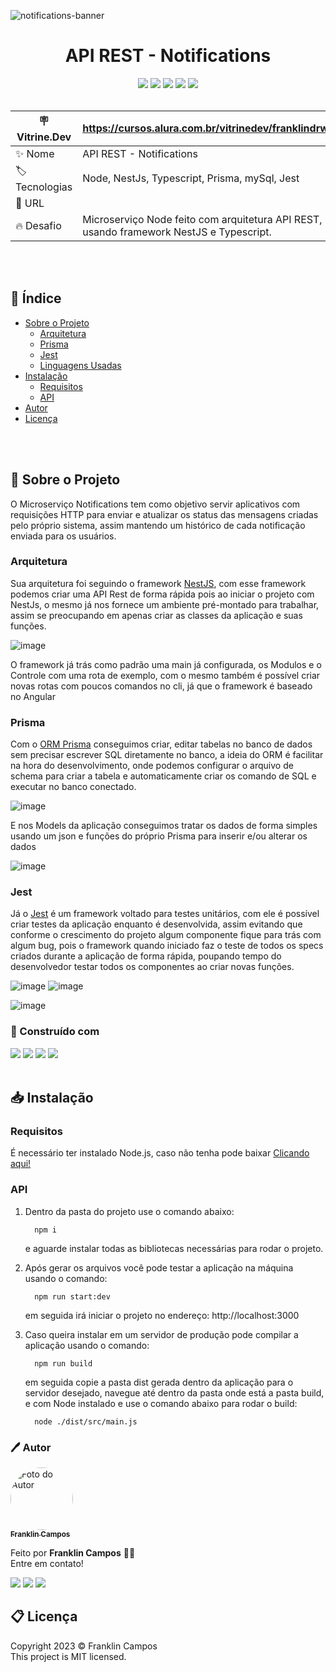 
![notifications-banner](https://user-images.githubusercontent.com/81038899/215006381-aac563f2-3323-49bf-9ce1-00c8de0994ec.jpg#vitrinedev)
<h1 align="center"> API REST - Notifications </h1>
<div id="statusProject" align="center">
  <img src="https://img.shields.io/github/license/franklindrw/push-service.svg?style=for-the-badge" />
  <img src="https://img.shields.io/github/stars/franklindrw/push-service.svg?style=for-the-badge" />
  <img src="https://img.shields.io/github/forks/franklindrw/push-service.svg?style=for-the-badge" />
  <img src="https://img.shields.io/github/issues/franklindrw/push-service.svg?style=for-the-badge" />
  <img src="http://img.shields.io/static/v1?label=STATUS&message=CONCLUIDO&color=green&style=for-the-badge"/>
</div>

<br />

| :placard: Vitrine.Dev | https://cursos.alura.com.br/vitrinedev/franklindrw |
| -------------  | --- |
| :sparkles: Nome        |  API REST - Notifications
| :label: Tecnologias | Node, NestJs, Typescript, Prisma, mySql, Jest
| :rocket: URL         | 
| :fire: Desafio     | Microserviço Node feito com arquitetura API REST, usando framework NestJS e Typescript.

<br /><br />

## 🧭 Índice
* [Sobre o Projeto](#-sobre-o-projeto)
  * [Arquitetura](#arquitetura)
  * [Prisma](#prisma)
  * [Jest](#jest)
  * [Linguagens Usadas](#-construído-com)
* [Instalação](#-instalação)
  * [Requisitos](#requisitos)
  * [API](#api)
* [Autor](#-autor)
* [Licença](#-licença)

<br /><br />

## 🔎 Sobre o Projeto
O Microserviço Notifications tem como objetivo servir aplicativos com requisições HTTP para enviar e atualizar os status das mensagens criadas pelo próprio sistema, assim mantendo um histórico de cada notificação enviada para os usuários.

### Arquitetura
Sua arquitetura foi seguindo o framework [NestJS](https://nestjs.com/), com esse framework podemos criar uma API Rest de forma rápida pois ao iniciar o projeto com NestJs, o mesmo já nos fornece um ambiente pré-montado para trabalhar, assim se preocupando em apenas criar as classes da aplicação e suas funções.

![image](https://user-images.githubusercontent.com/81038899/215008369-c20ee346-bf78-43d1-8516-4291c34efd09.png)

O framework já trás como padrão uma main já configurada, os Modulos e o Controle com uma rota de exemplo, com o mesmo também é possível criar novas rotas com poucos comandos no cli, já que o framework é baseado no Angular

### Prisma
Com o [ORM Prisma](https://www.prisma.io/) conseguimos criar, editar tabelas no banco de dados sem precisar escrever SQL diretamente no banco, a ideia do ORM é facilitar na hora do desenvolvimento, onde podemos configurar o arquivo de schema para criar a tabela e automaticamente criar os comando de SQL e executar no banco conectado.

![image](https://user-images.githubusercontent.com/81038899/215009517-0062def2-16e2-4a7b-b525-1594ebbac5b3.png)

E nos Models da aplicação conseguimos tratar os dados de forma simples usando um json e funções do próprio Prisma para inserir e/ou alterar os dados

![image](https://user-images.githubusercontent.com/81038899/215010010-ef02d6a9-9e27-47b9-9633-0a002d09a40f.png)

### Jest
Já o [Jest](https://jestjs.io/pt-BR/) é um framework voltado para testes unitários, com ele é possível criar testes da aplicação enquanto é desenvolvida, assim evitando que conforme o crescimento do projeto algum componente fique para trás com algum bug, pois o framework quando iniciado faz o teste de todos os specs criados durante a aplicação de forma rápida, poupando tempo do desenvolvedor testar todos os componentes ao criar novas funções.

![image](https://user-images.githubusercontent.com/81038899/215010627-36b56859-77c2-4666-ae11-7349d707ee01.png)
![image](https://user-images.githubusercontent.com/81038899/215011082-2fc4578a-7a40-4956-8a47-7c95e6b14d3c.png)

![image](https://user-images.githubusercontent.com/81038899/215011381-7986524d-047c-4c29-9ae0-90f7f8803214.png)

### 🔨 Construído com
<div id="statusProject" align="left">
 <img src="https://img.shields.io/badge/typescript-%23007ACC.svg?style=for-the-badge&logo=typescript&logoColor=white" />
 <img src="https://img.shields.io/badge/Prisma-3982CE?style=for-the-badge&logo=Prisma&logoColor=white" />
 <img src="https://img.shields.io/badge/nestjs-%23E0234E.svg?style=for-the-badge&logo=nestjs&logoColor=white" />
 <img src="https://img.shields.io/badge/-jest-%23C21325?style=for-the-badge&logo=jest&logoColor=white" />
</div>

<br />

## 📥 Instalação

### Requisitos
É necessário ter instalado Node.js, caso não tenha pode baixar <a href="https://nodejs.org/pt-br/">Clicando aqui!</a>

### API

1. Dentro da pasta do projeto use o comando abaixo:
    ```
      npm i
    ```
    e aguarde instalar todas as bibliotecas necessárias para rodar o projeto.
    
2. Após gerar os arquivos você pode testar a aplicação na máquina usando o comando:
    ```
      npm run start:dev
    ```
    em seguida irá iniciar o projeto no endereço: http://localhost:3000

3. Caso queira instalar em um servidor de produção pode compilar a aplicação usando o comando:
    ```
      npm run build
    ```
    em seguida copie a pasta dist gerada dentro da aplicação para o servidor desejado, navegue até dentro da pasta onde está a pasta build, e com Node instalado e use o comando abaixo para rodar o build:
    ```
      node ./dist/src/main.js
    ```

### 🖊 Autor

<a href="https://github.com/franklindrw">
<img style="border-radius: 50%; width: 100px" src="https://github.com/franklindrw.png" alt="Foto do Autor"/>
<br />
<sub><b>Franklin Campos </b></sub>
</a>
</br>
<p>Feito por <strong>Franklin Campos</strong> 👋🏻 </br>
Entre em contato!</p>
<div>
<a href="https://www.linkedin.com/in/franklindrw" target="_blank"><img src="https://img.shields.io/badge/-LinkedIn-%230077B5?style=for-the-badge&logo=linkedin&logoColor=white" target="_blank"></a>
<a href="mailto:franklindrw@gmail.com"><img src="https://img.shields.io/badge/Gmail-D14836?style=for-the-badge&logo=gmail&logoColor=white" target="_blank"></a>
<a href="https://www.instagram.com/franklindrw" target="_blank"><img src="https://img.shields.io/badge/-Instagram-%23E4405F?style=for-the-badge&logo=instagram&logoColor=white" target="_blank"></a>
</div>

## 📋 Licença
<p> Copyright 2023 © Franklin Campos </br>
This project is MIT licensed.</p>

